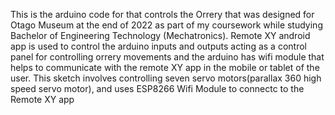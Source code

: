 This is the arduino code for that controls the Orrery that was designed for Otago Museum at the end of 2022 as part of my coursework while studying Bachelor of Engineering Technology (Mechatronics). Remote XY android app is used to control the arduino inputs and outputs acting as a control panel for controlling orrery movements and the arduino has wifi module that helps to communicate with the remote XY app in the mobile or tablet of the user. This sketch involves controlling seven servo motors(parallax 360 high speed servo motor), and uses ESP8266 Wifi Module to connectc to the Remote XY app  
